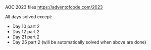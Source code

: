 AOC 2023 files
https://adventofcode.com/2023

All days solved except:
- Day 10 part 2
- Day 12 part 2
- Day 21 part 2
- Day 25 part 2 (will be automatically solved when above are done)